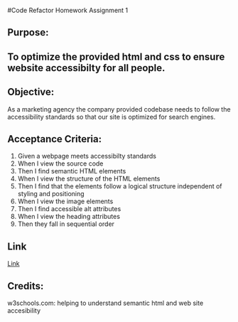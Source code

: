 #Code Refactor Homework Assignment 1

<h2>Purpose:<h2>
<p>To optimize the provided html and css to ensure website accessibilty for all people.</p>

<h2>Objective:</h2> 
<p>As a marketing agency the company provided codebase needs to follow the accessibility standards so that our site is optimized for search engines.</p>

<h2>Acceptance Criteria:</h2>
<ol>
<li>Given a webpage meets accessibilty standards</li>
<li>When I view the source code</li>
<li>Then I find semantic HTML elements </li>
<li>When I view the structure of the HTML elements</li>
<li>Then I find that the elements follow a logical structure independent of styling and positioning</li>
<li>When I view the image elements</li>
<li>Then I find accessible alt attributes</li>
<li>When I view the heading attributes</li>
<li>Then they fall in sequential order</li>
</ol>
<h2>Link</h2>
<a href="https://mtjones1979.github.io/Code-Refactor1/">Link</a>
<h2>Credits:</h2>
<p>w3schools.com: helping to understand semantic html and web site accesibility </p>
